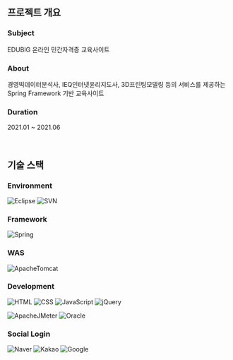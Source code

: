 ## 프로젝트 개요 
### Subject
EDUBIG 온라인 민간자격증 교육사이트
### About
경영빅데이터분석사, IEQ인터넷윤리지도사, 3D프린팅모델링 등의 서비스를 제공하는 Spring Framework 기반 교육사이트
### Duration
2021.01 ~ 2021.06


</br>

## 기술 스택
### Environment
![Eclipse](https://img.shields.io/badge/eclipseide-2C2255?style=for-the-badge&logo=eclipseide&logoColor=white)
![SVN](https://img.shields.io/badge/SVN-F05032?style=for-the-badge&logoColor=white)

### Framework
![Spring](https://img.shields.io/badge/spring-6DB33F?style=for-the-badge&logo=spring&logoColor=white)

### WAS
![ApacheTomcat](https://img.shields.io/badge/apachetomcat-F8DC75?style=for-the-badge&logo=apachetomcat&logoColor=white)

### Development
![HTML](https://img.shields.io/badge/html5-E34F26?style=for-the-badge&logo=html5&logoColor=white)
![CSS](https://img.shields.io/badge/css3-1572B6?style=for-the-badge&logo=css3&logoColor=white)
![JavaScript](https://img.shields.io/badge/javascript-F7DF1E?style=for-the-badge&logo=javascript&logoColor=white)
![jQuery](https://img.shields.io/badge/jQuery-0769AD?style=for-the-badge&logo=jQuery&logoColor=white)

![ApacheJMeter](https://img.shields.io/badge/ApacheJMeter-D22128?style=for-the-badge&logo=ApacheJMeter&logoColor=white)
![Oracle](https://img.shields.io/badge/oracle-F80000?style=for-the-badge&logo=oracle&logoColor=white)

### Social Login
![Naver](https://img.shields.io/badge/Naver-03C75A?style=for-the-badge&logo=Naver&logoColor=white)
![Kakao](https://img.shields.io/badge/Kakao-FFCD00?style=for-the-badge&logo=Kakao&logoColor=white)
![Google](https://img.shields.io/badge/Google-4285F4?style=for-the-badge&logo=Google&logoColor=white)


